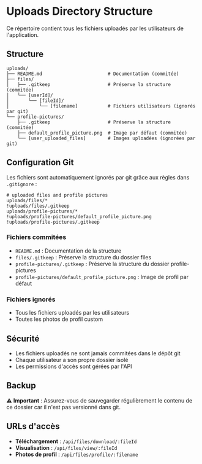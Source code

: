 # Uploads Directory Structure

Ce répertoire contient tous les fichiers uploadés par les utilisateurs de l'application.

## Structure

```
uploads/
├── README.md                        # Documentation (commitée)
├── files/
│   ├── .gitkeep                     # Préserve la structure (commitée)
│   └── [userId]/
│       └── [fileId]/
│           └── [filename]           # Fichiers utilisateurs (ignorés par git)
└── profile-pictures/
    ├── .gitkeep                     # Préserve la structure (commitée)
    ├── default_profile_picture.png  # Image par défaut (commitée)
    └── [user_uploaded_files]        # Images uploadées (ignorées par git)
```

## Configuration Git

Les fichiers sont automatiquement ignorés par git grâce aux règles dans `.gitignore` :

```gitignore
# uploaded files and profile pictures
uploads/files/*
!uploads/files/.gitkeep
uploads/profile-pictures/*
!uploads/profile-pictures/default_profile_picture.png
!uploads/profile-pictures/.gitkeep
```

### Fichiers commitées

-   `README.md` : Documentation de la structure
-   `files/.gitkeep` : Préserve la structure du dossier files
-   `profile-pictures/.gitkeep` : Préserve la structure du dossier profile-pictures
-   `profile-pictures/default_profile_picture.png` : Image de profil par défaut

### Fichiers ignorés

-   Tous les fichiers uploadés par les utilisateurs
-   Toutes les photos de profil custom

## Sécurité

-   Les fichiers uploadés ne sont jamais commitées dans le dépôt git
-   Chaque utilisateur a son propre dossier isolé
-   Les permissions d'accès sont gérées par l'API

## Backup

⚠️ **Important** : Assurez-vous de sauvegarder régulièrement le contenu de ce dossier car il n'est pas versionné dans git.

## URLs d'accès

-   **Téléchargement** : `/api/files/download/:fileId`
-   **Visualisation** : `/api/files/view/:fileId`
-   **Photos de profil** : `/api/files/profile/:filename`
